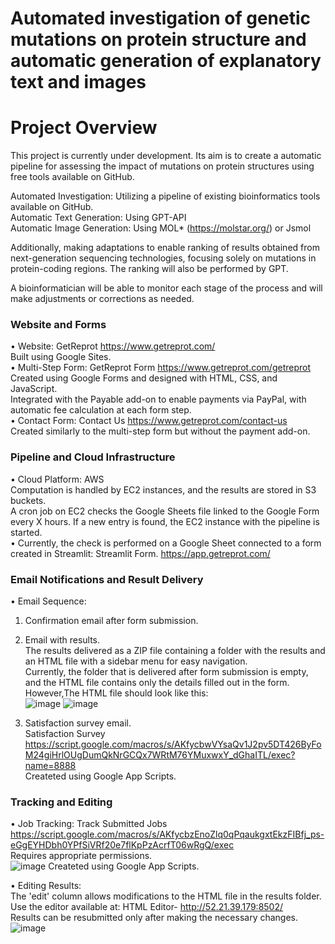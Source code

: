 # Automated investigation of genetic mutations on protein structure and automatic generation of explanatory text and images
# Project Overview
This project is currently under development. Its aim is to create a automatic pipeline for assessing the impact of mutations on protein structures using free tools available on GitHub. <br>

Automated Investigation: Utilizing a pipeline of existing bioinformatics tools available on GitHub. <br>
Automatic Text Generation: Using GPT-API <br>
Automatic Image Generation: Using MOL* (https://molstar.org/) or Jsmol <br>

Additionally, making adaptations to enable ranking of results obtained from next-generation sequencing technologies, focusing solely on mutations in protein-coding regions. The ranking will also be performed by GPT.<br>

A bioinformatician will be able to monitor each stage of the process and will make adjustments or corrections as needed.<br>

### Website and Forms
•	Website: GetReprot https://www.getreprot.com/ <br>
Built using Google Sites.<br>
•	Multi-Step Form: GetReprot Form https://www.getreprot.com/getreprot <br>
Created using Google Forms and designed with HTML, CSS, and JavaScript.<br>
Integrated with the Payable add-on to enable payments via PayPal, with automatic fee calculation at each form step.<br>
•	Contact Form: Contact Us https://www.getreprot.com/contact-us<br>
Created similarly to the multi-step form but without the payment add-on.<br>
### Pipeline and Cloud Infrastructure
•	Cloud Platform: AWS <br>
Computation is handled by EC2 instances, and the results are stored in S3 buckets.<br>
A cron job on EC2 checks the Google Sheets file linked to the Google Form every X hours. If a new entry is found, the EC2 instance with the pipeline is started.<br>
•	Currently, the check is performed on a Google Sheet connected to a form created in Streamlit: Streamlit Form. https://app.getreprot.com/ <br>
### Email Notifications and Result Delivery
•	Email Sequence:<br>
1.	Confirmation email after form submission.<br>
2.	Email with results.<br>
    The results delivered as a ZIP file containing a folder with the results and an HTML file with a sidebar menu for easy navigation.<br>
   Currently, the folder that is delivered after form submission is empty, and the HTML file contains only the details filled out in the form. However,The HTML file should look like this:<br>
    ![image](https://github.com/user-attachments/assets/05680d27-23ea-4c7e-84c4-602f6f6a9479)
  	![image](https://github.com/user-attachments/assets/deb8946e-375a-49b9-baab-66640f5e4330)


4.	Satisfaction survey email.<br>
    Satisfaction Survey https://script.google.com/macros/s/AKfycbwVYsaQv1J2pv5DT426ByFoM24giHrlOUgDumQkNrGCQx7WRtM76YMuxwxY_dGhaITL/exec?name=8888<br>
    Createted using Google App Scripts. <br>

### Tracking and Editing
•	Job Tracking: Track Submitted Jobs https://script.google.com/macros/s/AKfycbzEnoZlq0qPqaukgxtEkzFIBfj_ps-eGgEYHDbh0YPfSiVRf20e7flKpPzAcrfT06wRgQ/exec<br>
    Requires appropriate permissions.<br>
    ![image](https://github.com/user-attachments/assets/5208c262-14a8-4639-93c8-5a2945ce2e6b)
    Createted using Google App Scripts. <br>

•	Editing Results:<br>
The 'edit' column allows modifications to the HTML file in the results folder.<br>
Use the editor available at: HTML Editor- http://52.21.39.179:8502/ <br>
Results can be resubmitted only after making the necessary changes.<br>
![image](https://github.com/user-attachments/assets/af06e2e5-e2b8-4eb8-b4ec-3f48c3d13b36)

